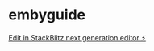 # embyguide

[Edit in StackBlitz next generation editor ⚡️](https://stackblitz.com/~/github.com/originalFactor/embyguide)